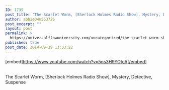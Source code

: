 ```yaml
---
ID: 1735
post_title: 'The Scarlet Worm, [Sherlock Holmes Radio Show], Mystery, Detective, Suspense'
author: abbie04m553726
post_excerpt: ""
layout: post
permalink: >
  https://universalflowuniversity.com/uncategorized/the-scarlet-worm-sherlock-holmes-radio-show-mystery-detective-suspense/
published: true
post_date: 2014-09-29 13:33:22
---
```

[embed]https://www.youtube.com/watch?v=5ns3H9YOtcA[/embed]</br></br>
<p>The Scarlet Worm, [Sherlock Holmes Radio Show], Mystery, Detective, Suspense</p>